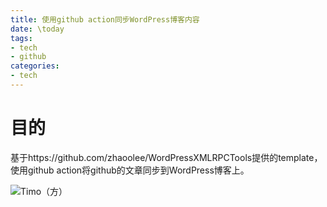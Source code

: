 ```yaml
---
title: 使用github action同步WordPress博客内容
date: \today
tags: 
- tech
- github
categories: 
- tech
---
```


# 目的

基于https://github.com/zhaoolee/WordPressXMLRPCTools提供的template，使用github action将github的文章同步到WordPress博客上。


![Timo（方）](https://s2.loli.net/2025/04/30/2HKiPNz9YOU1gu3.jpg)